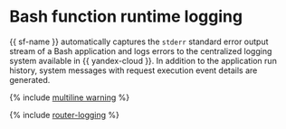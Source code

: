 # Bash function runtime logging

{{ sf-name }} automatically captures the `stderr` standard error output stream of a Bash application and logs errors to the centralized logging system available in {{ yandex-cloud }}. In addition to the application run history, system messages with request execution event details are generated.

{% include [multiline warning](../../../_includes/functions/multiline.md) %}

{% include [router-logging](../../../_includes/functions/router-logging.md) %}
